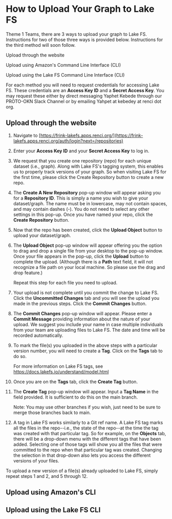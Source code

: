 # How to Upload Your Graph to Lake FS
Theme 1 Teams, there are 3 ways to upload your graph to Lake FS. Instructions for two of those three ways is provided below. Instructions for the third method will soon follow.

Upload through the website

Upload using Amazon's Command Line Interface (CLI)

Upload using the Lake FS Command Line Interface (CLI)

For each method you will need to request credentials for accessing Lake FS. These credentials are an **Access Key ID** and a **Secret Access Key**. You may request these either by direct messaging Yaphet Kebede through our PROTO-OKN Slack Channel or by emailing Yahpet at kebedey at renci dot org. 



## Upload through the website

1. Navigate to [https://frink-lakefs.apps.renci.org/](https://frink-lakefs.apps.renci.org/auth/login?next=/repositories)

2. Enter your **Access Key ID** and your **Secret Access Key** to log in.

3. We request that you create one repository (repo) for each unique dataset (i.e., graph). Along with Lake FS's tagging system, this enables us to properly track versions of your graph. So when visiting Lake FS for the first time, please click the Create Repository button to create a new repo. 

4. The **Create A New Repository** pop-up window will appear asking you for a **Repository ID**. This is simply a name you wish to give your dataset/graph. The name must be in lowercase, may not contain spaces, and may contain dashes (-). You do not need to select any other settings in this pop-up. Once you have named your repo, click the **Create Repository** button.

5. Now that the repo has been created, click the **Upload Object** button to upload your dataset/graph.

6. The **Upload Object** pop-up window will appear offering you the option to drag and drop a single file from your desktop to the pop-up window. Once your file appears in the pop-up, click the **Upload** button to complete the upload. (Although there is a **Path** text field, it will not recognize a file path on your local machine. So please use the drag and drop feature.)

   Repeat this step for each file you need to upload.

7. Your upload is not complete until you commit the change to Lake FS. Click the **Uncommitted Changes** tab and you will see the upload you made in the previous steps. Click the **Commit Changes** button.

8. The **Commit Changes** pop-up window will appear. Please enter a **Commit Message** providing information about the nature of your upload. We suggest you include your name in case multiple individuals from your team are uploading files to Lake FS. The date and time will be recorded automatically. 

9. To mark the file(s) you uploaded in the above steps with a particular version number, you will need to create a **Tag**. Click on the **Tags** tab to do so.

   For more information on Lake FS tags, see https://docs.lakefs.io/understand/model.html

10. Once you are on the **Tags** tab, click the **Create Tag** button.

11. The **Create Tag** pop-up window will appear. Input a **Tag Name** in the field provided. It is sufficient to do this on the main branch. 

    Note: You may use other branches if you wish, just need to be sure to merge those branches back to main.

12. A tag in Lake FS works similarly to a Git ref name. A Lake FS tag marks all the files in the repo--i.e., the state of the repo--at the time the tag was created with that particular tag. So for example, on the **Objects** tab, there will be a drop-down menu with the different tags that have been added. Selecting one of those tags will show you all the files that were committed to the repo when that particular tag was created. Changing the selection in that drop-down also lets you access the different versions of your files. 

To upload a new version of a file(s) already uploaded to Lake FS, simply repeat steps 1 and 2, and 5 through 12. 

## Upload using Amazon's CLI



## Upload using the Lake FS CLI

